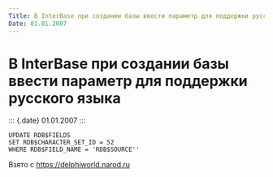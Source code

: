 ```yaml
---
Title: В InterBase при создании базы ввести параметр для поддержки русского языка
Date: 01.01.2007
---
```



В InterBase при создании базы ввести параметр для поддержки русского языка
==========================================================================

::: {.date}
01.01.2007
:::

    UPDATE RDB$FIELDS 
    SET RDB$CHARACTER_SET_ID = 52 
    WHERE RDB$FIELD_NAME = 'RDB$SOURCE''

Взято с <https://delphiworld.narod.ru>
